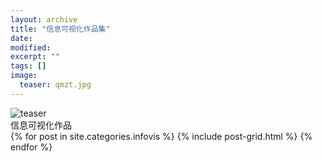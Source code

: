 ```yaml
---
layout: archive
title: "信息可视化作品集"
date: 
modified:
excerpt: ""
tags: []
image: 
  teaser: qmzt.jpg
---
```

<img src="https://a774032767.github.io/images/qmzt.jpg" alt="teaser" itemprop="image">
<br/>信息可视化作品
<div class="tiles">
{% for post in site.categories.infovis %}
  {% include post-grid.html %}
{% endfor %}
</div><!-- /.tiles 把所有categories 有 infovis 的列出来-->

